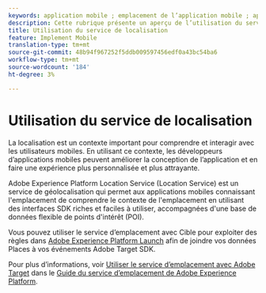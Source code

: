 ```yaml
---
keywords: application mobile ; emplacement de l’application mobile ; application mobile de cible ; emplacements des cibles mobiles ; service d’emplacement ; service d’emplacement adobe experience cloud ; pois ; points ciblés ; sdk ; emplacement
description: Cette rubrique présente un aperçu de l’utilisation du service d’emplacement Adobe Experience Platform à Adobe Target.
title: Utilisation du service de localisation
feature: Implement Mobile
translation-type: tm+mt
source-git-commit: 48b94f967252f5ddb009597456edf0a43bc54ba6
workflow-type: tm+mt
source-wordcount: '184'
ht-degree: 3%

---
```



# Utilisation du service de localisation

La localisation est un contexte important pour comprendre et interagir avec les utilisateurs mobiles. En utilisant ce contexte, les développeurs d’applications mobiles peuvent améliorer la conception de l’application et en faire une expérience plus personnalisée et plus attrayante.

Adobe Experience Platform Location Service (Location Service) est un service de géolocalisation qui permet aux applications mobiles connaissant l&#39;emplacement de comprendre le contexte de l&#39;emplacement en utilisant des interfaces SDK riches et faciles à utiliser, accompagnées d&#39;une base de données flexible de points d&#39;intérêt (POI).

Vous pouvez utiliser le service d’emplacement avec Cible pour exploiter des règles dans [Adobe Experience Platform Launch](https://experienceleague.adobe.com/docs/launch/using/overview.html) afin de joindre vos données Places à vos événements Adobe Target SDK.

Pour plus d’informations, voir [Utiliser le service d’emplacement avec Adobe Target](https://experienceleague.adobe.com/docs/places/using/use-places-with-other-solutions/places-target/places-target.html) dans le [Guide du service d’emplacement de Adobe Experience Platform](https://experienceleague.adobe.com/docs/places/using/home.html).
